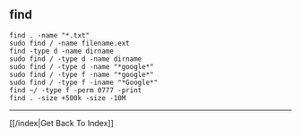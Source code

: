 ## find

```
find . -name "*.txt"
sudo find / -name filename.ext
find -type d -name dirname
sudo find / -type d -name dirname
sudo find / -type d -name "*google*"
sudo find / -type f -name "*google*"
sudo find / -type f -iname "*Google*"
find ~/ -type f -perm 0777 -print
find . -size +500k -size -10M
```


---

[[/index|Get Back To Index]]
